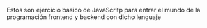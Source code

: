 Estos son ejercicio basico de JavaScritp para entrar el mundo de la programación frontend y backend con dicho lenguaje
